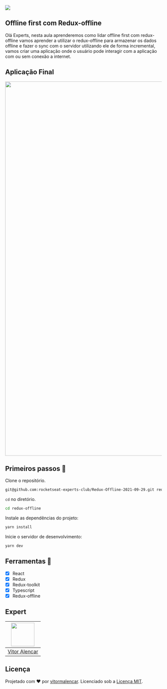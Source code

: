 <img src="https://storage.googleapis.com/golden-wind/experts-club/capa-github.svg" />

## Offline first com Redux-offline
Olá Experts, nesta aula aprenderemos como lidar offline first com redux-offline
vamos aprender a utilizar o redux-offline para armazenar os dados offline e fazer o sync com o servidor
utilizando ele de forma incremental, vamos criar uma aplicação onde o usuário pode interagir com a aplicação
com ou sem conexão a internet.

## Aplicação Final

<img width='1200px' src="https://user-images.githubusercontent.com/7741167/135356849-77b29bfc-484f-40d4-b61e-70c6bf6b6ec1.gif" />


## Primeiros passos 🏁

Clone o repositório.

```sh
git@github.com:rocketseat-experts-club/Redux-Offline-2021-09-29.git redux-offline
```

`cd` no diretório.

```sh
cd redux-offline
```

Instale as dependências do projeto:

```sh
yarn install
```

Inicie o servidor de desenvolvimento:

```sh
yarn dev
```

## Ferramentas 🧰
- [x] React
- [x] Redux
- [x] Redux-toolkit
- [x] Typescript
- [x] Redux-offline

## Expert

| [<img src="https://avatars.githubusercontent.com/u/7741167?s=460&u=41e738d1178fcf31656665fe34c1c490d9c271cb&v=4" width="75px;"/>](https://github.com/vitormalencar) |
| :-----------------------------------------------------------------------------------------------------------------------------------------------------------------: |
|                                                          [Vitor Alencar](https://github.com/vitormalencar)                                                          |

## Licença

Projetado com ♥ por [vitormalencar](https://vitormalencar.com). Licenciado sob a [Licença MIT](licença).
